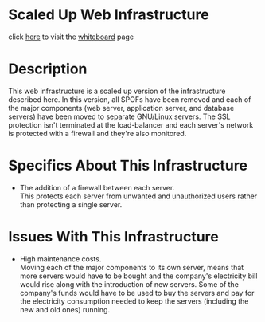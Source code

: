 # Scaled Up Web Infrastructure

click [here](https://miro.com/app/board/uXjVOfMRh90=/) to visit the [whiteboard](https://miro.com/app/board/uXjVOfMRh90=/) page

# Description

This web infrastructure is a scaled up version of the infrastructure described here. In this version, all SPOFs have been removed and each of the major components (web server, application server, and database servers) have been moved to separate GNU/Linux servers. The SSL protection isn't terminated at the load-balancer and each server's network is protected with a firewall and they're also monitored.

# Specifics About This Infrastructure

* The addition of a firewall between each server.<br/>This protects each server from unwanted and unauthorized users rather than protecting a single server.

# Issues With This Infrastructure

* High maintenance costs.<br/>Moving each of the major components to its own server, means that more servers would have to be bought and the company's electricity bill would rise along with the introduction of new servers. Some of the company's funds would have to be used to buy the servers and pay for the electricity consumption needed to keep the servers (including the new and old ones) running.
